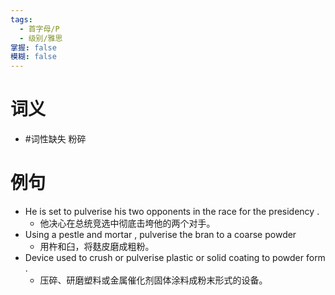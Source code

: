 ```yaml
---
tags:
  - 首字母/P
  - 级别/雅思
掌握: false
模糊: false
---
```

# 词义
- #词性缺失 粉碎
# 例句
- He is set to pulverise his two opponents in the race for the presidency .
	- 他决心在总统竞选中彻底击垮他的两个对手。
- Using a pestle and mortar , pulverise the bran to a coarse powder
	- 用杵和臼，将麸皮磨成粗粉。
- Device used to crush or pulverise plastic or solid coating to powder form .
	- 压碎、研磨塑料或金属催化剂固体涂料成粉末形式的设备。
